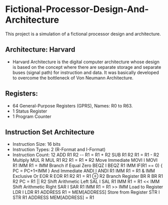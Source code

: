 # Fictional-Processor-Design-And-Architecture
This project is a simulation of a fictional processor design and architecture.

## Architecture: Harvard
- Harvard Architecture is the digital computer architecture whose design is based on the concept
where there are separate storage and separate buses (signal path) for instruction and
data. It was basically developed to overcome the bottleneck of Von Neumann Architecture.
## Registers:
- 64 General-Purpose Registers (GPRS), Names: R0 to R63.
- 1 Status Register
- 1 Program Counter
## Instruction Set Architecture
- Instruction Size: 16 bits
- Instruction Types: 2 (R-Format and I-Format)
- Instruction Count: 12
ADD R1 R2 -- R1 = R1 + R2
SUB R1 R2 R1 = R1 - R2
Multiply MUL R MUL R1 R2 R1 = R1 * R2
Move Immediate MOVI I MOVI R1 IMM R1 = IMM
Branch if Equal Zero BEQZ I BEQZ R1 IMM IF(R1 == 0) {
PC = PC+1+IMM }
And Immediate ANDI I ANDI R1 IMM R1 = R1 & IMM
Exclusive Or EOR R EOR R1 R2 R1 = R1 ⊕ R2
Branch Register BR R BR R1 R2 PC = R1 || R2
Shift Arithmetic Left SAL I SAL R1 IMM R1 = R1 << IMM
Shift Arithmetic Right SAR I SAR R1 IMM R1 = R1 >> IMM
Load to Register LDR I LDR R1 ADDRESS R1 = MEM[ADDRESS]
Store from Register STR I STR R1 ADDRESS MEM[ADDRESS] = R1

